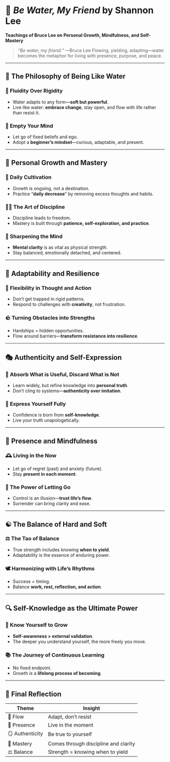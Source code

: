 

# 🌊 *Be Water, My Friend* by Shannon Lee

**Teachings of Bruce Lee on Personal Growth, Mindfulness, and Self-Mastery**

> *“Be water, my friend.”* —Bruce Lee
> Flowing, yielding, adapting—water becomes the metaphor for living with presence, purpose, and peace.

---

## 💭 The Philosophy of Being Like Water

### 🔄 Fluidity Over Rigidity

* Water adapts to any form—**soft but powerful**.
* Live like water: **embrace change**, stay open, and flow with life rather than resist it.

### 🧘 Empty Your Mind

* Let go of fixed beliefs and ego.
* Adopt a **beginner’s mindset**—curious, adaptable, and present.

---

## 🌱 Personal Growth and Mastery

### 🌿 Daily Cultivation

* Growth is ongoing, not a destination.
* Practice “**daily decrease**” by removing excess thoughts and habits.

### 🧘‍♂️ The Art of Discipline

* Discipline leads to freedom.
* Mastery is built through **patience, self-exploration, and practice**.

### 🧠 Sharpening the Mind

* **Mental clarity** is as vital as physical strength.
* Stay balanced, emotionally detached, and centered.

---

## 🔁 Adaptability and Resilience

### 🤸 Flexibility in Thought and Action

* Don’t get trapped in rigid patterns.
* Respond to challenges with **creativity**, not frustration.

### 🪨 Turning Obstacles into Strengths

* Hardships = hidden opportunities.
* Flow around barriers—**transform resistance into resilience**.

---

## 🎭 Authenticity and Self-Expression

### 🧃 Absorb What is Useful, Discard What is Not

* Learn widely, but refine knowledge into **personal truth**.
* Don’t cling to systems—**authenticity over imitation**.

### 🌟 Express Yourself Fully

* Confidence is born from **self-knowledge**.
* Live your truth unapologetically.

---

## 🧘 Presence and Mindfulness

### 🕰️ Living in the Now

* Let go of regret (past) and anxiety (future).
* Stay **present in each moment**.

### 🍃 The Power of Letting Go

* Control is an illusion—**trust life’s flow**.
* Surrender can bring clarity and ease.

---

## ☯️ The Balance of Hard and Soft

### ⚖️ The Tao of Balance

* True strength includes knowing **when to yield**.
* Adaptability is the essence of enduring power.

### 🕊️ Harmonizing with Life’s Rhythms

* Success = timing.
* Balance **work, rest, reflection, and action**.

---

## 🔍 Self-Knowledge as the Ultimate Power

### 🧭 Know Yourself to Grow

* **Self-awareness > external validation**.
* The deeper you understand yourself, the more freely you move.

### 📚 The Journey of Continuous Learning

* No fixed endpoint.
* Growth is a **lifelong process of becoming**.

---

## 📌 Final Reflection

| Theme           | Insight                              |
| --------------- | ------------------------------------ |
| 🌊 Flow         | Adapt, don’t resist                  |
| 🧘 Presence     | Live in the moment                   |
| 🪞 Authenticity | Be true to yourself                  |
| 🧠 Mastery      | Comes through discipline and clarity |
| ⚖️ Balance      | Strength = knowing when to yield     |

